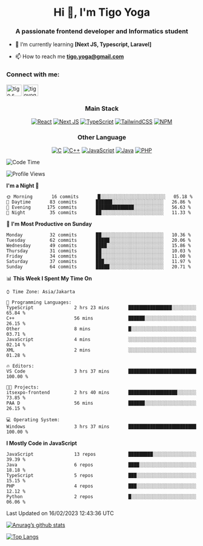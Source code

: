 
<h1 align="center">Hi 👋, I'm Tigo Yoga</h1>
<h3 align="center">A passionate frontend developer and Informatics student</h3>

- 🌱 I’m currently learning **[Next JS, Typescript, Laravel]**

- 📫 How to reach me **tigo.yoga@gmail.com**

<h3 align="left">Connect with me:</h3>
<p align="left">
<a href="https://linkedin.com/in/tigo s yoga" target="blank"><img align="center" src="https://raw.githubusercontent.com/rahuldkjain/github-profile-readme-generator/master/src/images/icons/Social/linked-in-alt.svg" alt="tigo s yoga" height="30" width="40" /></a>
<a href="https://instagram.com/tigoyoga" target="blank"><img align="center" src="https://raw.githubusercontent.com/rahuldkjain/github-profile-readme-generator/master/src/images/icons/Social/instagram.svg" alt="tigoyoga" height="30" width="40" /></a>
</p>



<h3 align="center">Main Stack</h3>
<div align="center">
  
  <a href="">![React](https://img.shields.io/badge/react-%2320232a.svg?style=for-the-badge&logo=react&logoColor=%2361DAFB)</a>
  <a href="">![Next JS](https://img.shields.io/badge/Next-black?style=for-the-badge&logo=next.js&logoColor=white)</a>
   <a href="">![TypeScript](https://img.shields.io/badge/typescript-%23007ACC.svg?style=for-the-badge&logo=typescript&logoColor=white)</a>
  <a href="">![TailwindCSS](https://img.shields.io/badge/tailwindcss-%2338B2AC.svg?style=for-the-badge&logo=tailwind-css&logoColor=white)</a>
  <a href="">![NPM](https://img.shields.io/badge/NPM-%23000000.svg?style=for-the-badge&logo=npm&logoColor=white)</a>
</div>
<h3 align="center">Other Language</h3>
<div align="center">
  
  <a href="">![C](https://img.shields.io/badge/c-%2300599C.svg?style=for-the-badge&logo=c&logoColor=white)</a>
  <a href="">![C++](https://img.shields.io/badge/c++-%2300599C.svg?style=for-the-badge&logo=c%2B%2B&logoColor=white)</a>
  <a href="">![JavaScript](https://img.shields.io/badge/javascript-%23323330.svg?style=for-the-badge&logo=javascript&logoColor=%23F7DF1E)</a>
  <a href="">![Java](https://img.shields.io/badge/java-%23ED8B00.svg?style=for-the-badge&logo=java&logoColor=white)</a>
  <a href="">![PHP](https://img.shields.io/badge/php-%23777BB4.svg?style=for-the-badge&logo=php&logoColor=white)</a>
</div>

<!--START_SECTION:waka-->
![Code Time](http://img.shields.io/badge/Code%20Time-193%20hrs%2037%20mins-blue)

![Profile Views](http://img.shields.io/badge/Profile%20Views-5-blue)

**I'm a Night 🦉** 

```text
🌞 Morning       16 commits       █░░░░░░░░░░░░░░░░░░░░░░░░   05.18 % 
🌆 Daytime       83 commits       ██████░░░░░░░░░░░░░░░░░░░   26.86 % 
🌃 Evening      175 commits       ██████████████░░░░░░░░░░░   56.63 % 
🌙 Night         35 commits       ██░░░░░░░░░░░░░░░░░░░░░░░   11.33 % 

```
📅 **I'm Most Productive on Sunday** 

```text
Monday          32 commits       ██░░░░░░░░░░░░░░░░░░░░░░░   10.36 % 
Tuesday         62 commits       █████░░░░░░░░░░░░░░░░░░░░   20.06 % 
Wednesday       49 commits       ████░░░░░░░░░░░░░░░░░░░░░   15.86 % 
Thursday        31 commits       ██░░░░░░░░░░░░░░░░░░░░░░░   10.03 % 
Friday          34 commits       ██░░░░░░░░░░░░░░░░░░░░░░░   11.00 % 
Saturday        37 commits       ███░░░░░░░░░░░░░░░░░░░░░░   11.97 % 
Sunday          64 commits       █████░░░░░░░░░░░░░░░░░░░░   20.71 % 

```


📊 **This Week I Spent My Time On** 

```text
⌚︎ Time Zone: Asia/Jakarta

💬 Programming Languages: 
TypeScript               2 hrs 23 mins       ████████████████░░░░░░░░░   65.84 % 
C++                      56 mins             ██████░░░░░░░░░░░░░░░░░░░   26.15 % 
Other                    8 mins              █░░░░░░░░░░░░░░░░░░░░░░░░   03.71 % 
JavaScript               4 mins              ░░░░░░░░░░░░░░░░░░░░░░░░░   02.14 % 
XML                      2 mins              ░░░░░░░░░░░░░░░░░░░░░░░░░   01.28 % 

🔥 Editors: 
VS Code                  3 hrs 37 mins       █████████████████████████   100.00 % 

🐱‍💻 Projects: 
itsexpo-frontend         2 hrs 40 mins       ██████████████████░░░░░░░   73.85 % 
PAA D                    56 mins             ██████░░░░░░░░░░░░░░░░░░░   26.15 % 

💻 Operating System: 
Windows                  3 hrs 37 mins       █████████████████████████   100.00 % 

```

**I Mostly Code in JavaScript** 

```text
JavaScript               13 repos            █████████░░░░░░░░░░░░░░░░   39.39 % 
Java                     6 repos             ████░░░░░░░░░░░░░░░░░░░░░   18.18 % 
TypeScript               5 repos             ███░░░░░░░░░░░░░░░░░░░░░░   15.15 % 
PHP                      4 repos             ███░░░░░░░░░░░░░░░░░░░░░░   12.12 % 
Python                   2 repos             █░░░░░░░░░░░░░░░░░░░░░░░░   06.06 % 

```



 Last Updated on 16/02/2023 12:43:36 UTC
<!--END_SECTION:waka-->

[![Anurag’s github stats](https://github-readme-stats.vercel.app/api?username=tigoyoga)](https://github.com/tigoyoga)

[![Top Langs](https://github-readme-stats.vercel.app/api/top-langs/?username=tigoyoga&layout=compact)](https://github.com/tigoyoga)
